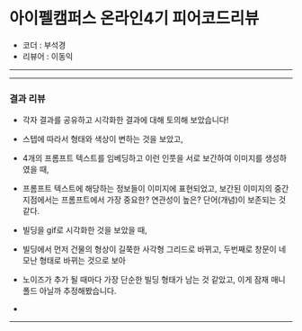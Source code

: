 # 아이펠캠퍼스 온라인4기 피어코드리뷰

- 코더 : 부석경
- 리뷰어 : 이동익

---------------------------------------------
----------------------------------------------
### **결과 리뷰**
 - 각자 결과를 공유하고 시각화한 결과에 대해 토의해 보았습니다!
   
 - 스텝에 따라서 형태와 색상이 변하는 것을 보았고,
 - 4개의 프롬프트 텍스트를 임베딩하고 이런 인풋을 서로 보간하여 이미지를 생성하였을 때,
 - 프롬프트 텍스트에 해당하는 정보들이 이미지에 표현되었고, 보간된 이미지의 중간 지점에서는 프롬프트에서 가장 중요한? 연관성이 높은? 단어(개념)이 보존되는 것 같다.

 - 빌딩을 gif로 시각화한 것을 보았을 때,
 - 빌딩에서 먼저 건물의 형상이 길쭉한 사각형 그리드로 바뀌고, 두번째로 창문이 네모난 형태로 바뀌는 것으로 보아
 - 노이즈가 추가 될 때마다 가장 단순한 빌딩 형태가 남는 것 같았고, 이게 잠재 매니폴드 아닐까 추정해봤습니다.
* 

----------------------------------------------
